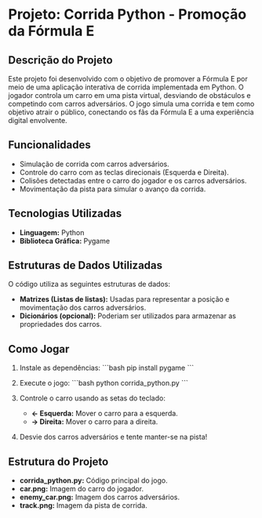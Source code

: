 
# Projeto: Corrida Python - Promoção da Fórmula E

## Descrição do Projeto
Este projeto foi desenvolvido com o objetivo de promover a Fórmula E por meio de uma aplicação interativa de corrida implementada em Python. O jogador controla um carro em uma pista virtual, desviando de obstáculos e competindo com carros adversários. O jogo simula uma corrida e tem como objetivo atrair o público, conectando os fãs da Fórmula E a uma experiência digital envolvente.

## Funcionalidades
- Simulação de corrida com carros adversários.
- Controle do carro com as teclas direcionais (Esquerda e Direita).
- Colisões detectadas entre o carro do jogador e os carros adversários.
- Movimentação da pista para simular o avanço da corrida.
  
## Tecnologias Utilizadas
- **Linguagem:** Python
- **Biblioteca Gráfica:** Pygame

## Estruturas de Dados Utilizadas
O código utiliza as seguintes estruturas de dados:
- **Matrizes (Listas de listas):** Usadas para representar a posição e movimentação dos carros adversários.
- **Dicionários (opcional):** Poderiam ser utilizados para armazenar as propriedades dos carros.

## Como Jogar
1. Instale as dependências:
   \`\`\`bash
   pip install pygame
   \`\`\`
2. Execute o jogo:
   \`\`\`bash
   python corrida_python.py
   \`\`\`
3. Controle o carro usando as setas do teclado:
   - **← Esquerda:** Mover o carro para a esquerda.
   - **→ Direita:** Mover o carro para a direita.
   
4. Desvie dos carros adversários e tente manter-se na pista!

## Estrutura do Projeto
- **corrida_python.py:** Código principal do jogo.
- **car.png:** Imagem do carro do jogador.
- **enemy_car.png:** Imagem dos carros adversários.
- **track.png:** Imagem da pista de corrida.
